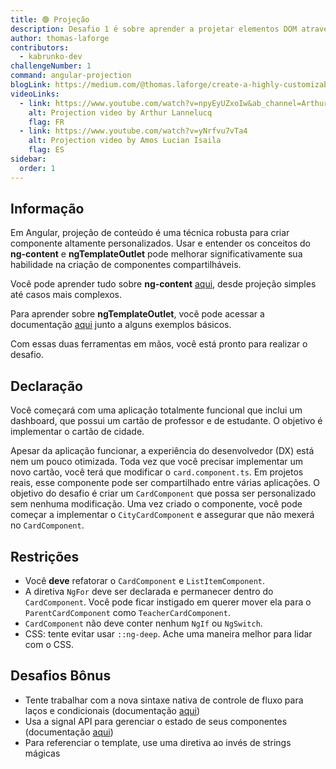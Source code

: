 ```yaml
---
title: 🟢 Projeção
description: Desafio 1 é sobre aprender a projetar elementos DOM através de componentes
author: thomas-laforge
contributors:
  - kabrunko-dev
challengeNumber: 1
command: angular-projection
blogLink: https://medium.com/@thomas.laforge/create-a-highly-customizable-component-cc3a9805e4c5
videoLinks:
  - link: https://www.youtube.com/watch?v=npyEyUZxoIw&ab_channel=ArthurLannelucq
    alt: Projection video by Arthur Lannelucq
    flag: FR
  - link: https://www.youtube.com/watch?v=yNrfvu7vTa4
    alt: Projection video by Amos Lucian Isaila
    flag: ES
sidebar:
  order: 1
---
```


## Informação

Em Angular, projeção de conteúdo é uma técnica robusta para criar componente altamente personalizados. Usar e entender os conceitos do <b>ng-content</b> e <b>ngTemplateOutlet</b> pode melhorar significativamente sua habilidade na criação de componentes compartilháveis.

Você pode aprender tudo sobre <b>ng-content</b> [aqui](https://angular.dev/guide/components/content-projection), desde projeção simples até casos mais complexos.

Para aprender sobre <b>ngTemplateOutlet</b>, você pode acessar a documentação [aqui](https://angular.dev/api/common/NgTemplateOutlet) junto a alguns exemplos básicos.

Com essas duas ferramentas em mãos, você está pronto para realizar o desafio.

## Declaração

Você começará com uma aplicação totalmente funcional que inclui um dashboard, que possui um cartão de professor e de estudante. O objetivo é implementar o cartão de cidade.

Apesar da aplicação funcionar, a experiência do desenvolvedor (DX) está nem um pouco otimizada. Toda vez que você precisar implementar um novo cartão, você terá que modificar o `card.component.ts`. Em projetos reais, esse componente pode ser compartilhado entre várias aplicações. O objetivo do desafio é criar um `CardComponent` que possa ser personalizado sem nenhuma modificação. Uma vez criado o componente, você pode começar a implementar o `CityCardComponent` e assegurar que não mexerá no `CardComponent`.

## Restrições

- Você <b>deve</b> refatorar o `CardComponent` e `ListItemComponent`.
- A diretiva `NgFor` deve ser declarada e permanecer dentro do `CardComponent`. Você pode ficar instigado em querer mover ela para o `ParentCardComponent` como `TeacherCardComponent`.
- `CardComponent` não deve conter nenhum `NgIf` ou `NgSwitch`.
- CSS: tente evitar usar `::ng-deep`. Ache uma maneira melhor para lidar com o CSS.

## Desafios Bônus

- Tente trabalhar com a nova sintaxe nativa de controle de fluxo para laços e condicionais (documentação [aqui](https://angular.dev/guide/templates/control-flow))
- Usa a signal API para gerenciar o estado de seus componentes (documentação [aqui](https://angular.dev/guide/signals))
- Para referenciar o template, use uma diretiva ao invés de strings mágicas
